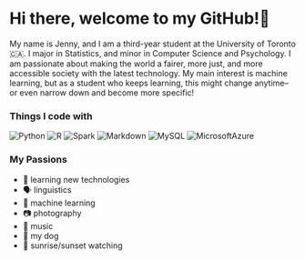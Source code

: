

<!--
**jennnoh/jennnoh** is a ✨ _special_ ✨ repository because its `README.md` (this file) appears on your GitHub profile.

Here are some ideas to get you started:

- 🔭 I’m currently working on ...
- 🌱 I’m currently learning ...
- 👯 I’m looking to collaborate on ...
- 🤔 I’m looking for help with ...
- 💬 Ask me about ...
- 📫 How to reach me: ...
- 😄 Pronouns: ...
- ⚡ Fun fact: ...
-->
# Hi there, welcome to my GitHub!👋

My name is Jenny, and I am a third-year student at the University of Toronto 🇨🇦. I major in Statistics, and minor in Computer Science and Psychology. I am passionate about making the world a fairer, more just, and more accessible society with the latest technology. My main interest is machine learning, but as a student who keeps learning, this might change anytime– or even narrow down and become more specific!


### Things I code with
  <img alt="Python" src="https://img.shields.io/badge/Python-3776AB?style=for-the-badge&logo=python&logoColor=white"> <img alt="R" src="https://img.shields.io/badge/R-276DC3?style=for-the-badge&logo=r&logoColor=white"> 
  <img alt="Spark" src="https://img.shields.io/badge/Apache_Spark-FFFFFF?style=for-the-badge&logo=apachespark&logoColor=#E35A16">
  <img alt="Markdown" src="https://img.shields.io/badge/Markdown-000000?style=for-the-badge&logo=markdown&logoColor=white">
  <img alt="MySQL" src="https://img.shields.io/badge/MySQL-005C84?style=for-the-badge&logo=mysql&logoColor=white">
  <img alt="MicrosoftAzure" src="https://img.shields.io/badge/Microsoft_Azure-0089D6?style=for-the-badge&logo=microsoft-azure&logoColor=white">
  
  
### My Passions
  - 🌱 learning new technologies
  - 🗣️ linguistics
  - 🤔 machine learning
  - 📷 photography
  - 🎹 music 
  - 🐶 my dog 
  - 🌄 sunrise/sunset watching

